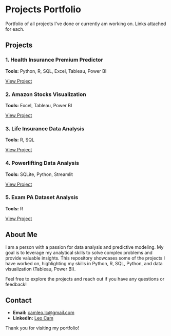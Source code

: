 # Projects Portfolio

Portfolio of all projects I've done or currently am working on. Links attached for each.

## Projects

### 1. Health Insurance Premium Predictor

**Tools:** Python, R, SQL, Excel, Tableau, Power BI

[View Project](https://github.com/cam-leo/HealthPredict)

### 2. Amazon Stocks Visualization

**Tools:** Excel, Tableau, Power BI

[View Project](https://github.com/cam-leo/AmazonStocks)

### 3. Life Insurance Data Analysis

**Tools:** R, SQL 

[View Project](https://github.com/cam-leo/index.html/tree/main/LifeInsurance)
 
### 4. Powerlifting Data Analysis
 
**Tools:** SQLite, Python, Streamlit

[View Project](https://github.com/cam-leo/index.html/tree/main/Powerlifting)

### 5. Exam PA Dataset Analysis

**Tools:** R

[View Project](https://github.com/cam-leo/R-assignments)

## About Me

I am a person with a passion for data analysis and predictive modeling. My goal is to leverage my analytical skills to solve complex problems and provide valuable insights. This repository showcases some of the projects I have worked on, highlighting my skills in Python, R, SQL, Python, and data visualization (Tableau, Power BI).

Feel free to explore the projects and reach out if you have any questions or feedback!

## Contact

- **Email:** [camleo.lc@gmail.com](mailto:camleo.lc@gmail.com)
- **LinkedIn:** [Leo Cam](https://www.linkedin.com/in/leo-cam-445a15284)



Thank you for visiting my portfolio!
